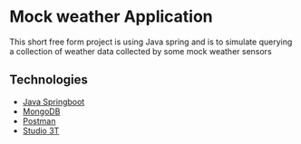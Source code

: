 # Mock weather Application

This short free form project is using Java spring and is to simulate querying a 
collection of weather data collected by some mock weather sensors

## Technologies 
* [Java Springboot](https://spring.io/projects/spring-boot)
* [MongoDB](https://www.mongodb.com/)
* [Postman](https://www.postman.com/)
* [Studio 3T](https://studio3t.com/)

